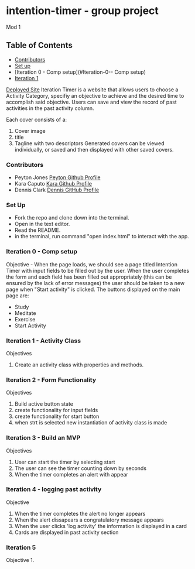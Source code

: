 # intention-timer - group project
Mod 1

## Table of Contents

* [Contributors](#contributors)
* [Set up](#set-up)
* [Iteration 0 - Comp setup](#Iteration-0-- Comp setup)
* [Iteration 1](#Iteration-1)


[Deployed Site](https://peytonjo.github.io/iteration-timer/)
Iteration Timer is a website that allows users to choose a Activity Category, specifiy an objective to achieve and the desired time to accomplish said objective. Users can save and view the record of past activities in the past activity column.  

Each cover consists of a:
1. Cover image
2. title
3. Tagline with two descriptors
Generated covers can be viewed individually, or saved and then displayed with other saved covers.

### Contributors
* Peyton Jones [ Peyton Github Profile](https://github.com/Peytonjo)
* Kara Caputo [Kara Github Profile](https://github.com/kncaputo)
* Dennis Clark [Dennis GitHub Profile](https://github.com/DennClark)

### Set Up
* Fork the repo and clone down into the terminal.
* Open in the text editor.
* Read the README.
* in the terminal, run command "open index.html" to interact with the app.

### Iteration 0 - Comp setup
Objective - When the page loads, we should see a page titled Intention Timer with input fields to be filled out by the user.
When the user completes the form and each field has been filled out appropriately (this can be ensured by the lack of error messages) the user should be taken to a new page when "Start activity" is clicked.
The buttons displayed on the main page are:

* Study
* Meditate
* Exercise
* Start Activity


### Iteration 1 - Activity Class
Objectives
1. Create an activity class with properties and methods.

### Iteration 2 - Form Functionality
Objectives
1. Build active button state
2. create functionality for input fields
3. create functionality for start button
4. when strt is selected new instantiation of activity class is made


### Iteration 3 - Build an MVP
Objectives
1. User can start the timer by selecting start
2. The user can see the timer counting down by seconds
3. When the timer completes an alert with appear 


### Iteration 4 - logging past activity
Objective
1. When the timer completes the alert no longer appears 
2. When the alert dissapears a congratulatory message appears 
3. When the user clicks 'log activity' the information is displayed in a card 
4. Cards are displayed in past activity section


### Iteration 5
Objective
1. 

















